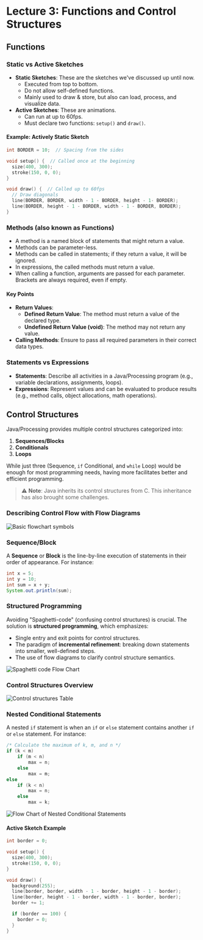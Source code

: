 # Lecture 3: Functions and Control Structures

## Functions

### **Static vs Active Sketches**

- **Static Sketches**: These are the sketches we've discussed up until now.
  - Executed from top to bottom.
  - Do not allow self-defined functions.
  - Mainly used to draw & store, but also can load, process, and visualize data.
- **Active Sketches**: These are animations.
  - Can run at up to 60fps.
  - Must declare two functions: `setup()` and `draw()`.

#### Example: Actively Static Sketch

```pde
int BORDER = 10;  // Spacing from the sides

void setup() {  // Called once at the beginning
  size(400, 300);
  stroke(150, 0, 0);
}

void draw() {  // Called up to 60fps
  // Draw diagonals
  line(BORDER, BORDER, width - 1 - BORDER, height - 1- BORDER);
  line(BORDER, height - 1 - BORDER, width - 1 - BORDER, BORDER);
}
```

### **Methods (also known as Functions)**

- A method is a named block of statements that might return a value.
- Methods can be parameter-less.
- Methods can be called in statements; if they return a value, it will be ignored.
- In expressions, the called methods must return a value.
- When calling a function, arguments are passed for each parameter. Brackets are always required, even if empty.

#### **Key Points**

- **Return Values**:
  - **Defined Return Value**: The method must return a value of the declared type.
  - **Undefined Return Value (void)**: The method may not return any value.
- **Calling Methods**: Ensure to pass all required parameters in their correct data types.

### **Statements vs Expressions**

- **Statements**: Describe all activities in a Java/Processing program (e.g., variable declarations, assignments, loops).
- **Expressions**: Represent values and can be evaluated to produce results (e.g., method calls, object allocations, math operations).

## Control Structures

Java/Processing provides multiple control structures categorized into:

1. **Sequences/Blocks**
2. **Conditionals**
3. **Loops**

While just three (Sequence, `if` Conditional, and `while` Loop) would be enough for most programming needs, having more facilitates better and efficient programming.

> ⚠️ **Note**: Java inherits its control structures from C. This inheritance has also brought some challenges.

### **Describing Control Flow with Flow Diagrams**

![Basic flowchart symbols](https://github.com/THD-AI-2023/AIN-B-1-Programming-1-WS23/assets/66517969/b49cc150-a4fd-4260-998e-a13bd81401fe)

### **Sequence/Block**

A **Sequence** or **Block** is the line-by-line execution of statements in their order of appearance. For instance:

```java
int x = 5;
int y = 10;
int sum = x + y;
System.out.println(sum);
```

### **Structured Programming**

Avoiding "Spaghetti-code" (confusing control structures) is crucial. The solution is **structured programming**, which emphasizes:

- Single entry and exit points for control structures.
- The paradigm of **incremental refinement**: breaking down statements into smaller, well-defined steps.
- The use of flow diagrams to clarify control structure semantics.

![Spaghetti code Flow Chart](https://github.com/THD-AI-2023/AIN-B-1-Programming-1-WS23/assets/66517969/1cf41dbc-bc62-4c14-bd39-98ec665df95f)

### Control Structures Overview

![Control structures Table](https://github.com/THD-AI-2023/AIN-B-1-Programming-1-WS23/assets/66517969/1b1cc016-950f-4a2a-9e15-208b7c6878d4)

### **Nested Conditional Statements**

A nested `if` statement is when an `if` or `else` statement contains another `if` or `else` statement. For instance:

```java
/* Calculate the maximum of k, m, and n */
if (k < m)
    if (m < n)
        max = n;
    else
        max = m;
else
    if (k < n)
        max = n;
    else
        max = k;
```

![Flow Chart of Nested Conditional Statements](https://github.com/THD-AI-2023/AIN-B-1-Programming-1-WS23/assets/66517969/81ab6fb5-f9fa-41a6-815b-db03742dbf4d)

#### **Active Sketch Example**

```pde
int border = 0;

void setup() {
  size(400, 300);
  stroke(150, 0, 0);
}

void draw() {
  background(255);
  line(border, border, width - 1 - border, height - 1 - border);
  line(border, height - 1 - border, width - 1 - border, border);
  border += 1;

  if (border == 100) {
    border = 0;
  }
}
```
